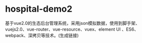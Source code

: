 # hospital-demo2
基于vue2.0的生态后台管理系统，采用json模拟数据，使用到脚手架、vuejs2.0、vue-router、vue-resource、vuex、element  UI 、ES6、webpack、深拷贝等技术。(生成链接)
